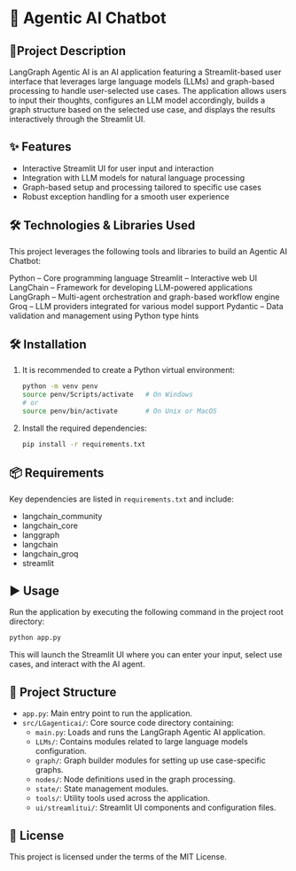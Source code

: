 # 🤖 Agentic AI Chatbot


## 📝Project Description 
LangGraph Agentic AI is an AI application featuring a Streamlit-based user interface that leverages large language models (LLMs) and graph-based processing to handle user-selected use cases. The application allows users to input their thoughts, configures an LLM model accordingly, builds a graph structure based on the selected use case, and displays the results interactively through the Streamlit UI.

## ✨ Features 
- Interactive Streamlit UI for user input and interaction
- Integration with LLM models for natural language processing
- Graph-based setup and processing tailored to specific use cases
- Robust exception handling for a smooth user experience

## 🛠️ Technologies & Libraries Used
This project leverages the following tools and libraries to build an Agentic AI Chatbot:

Python – Core programming language
Streamlit – Interactive web UI
LangChain – Framework for developing LLM-powered applications
LangGraph – Multi-agent orchestration and graph-based workflow engine
Groq – LLM providers integrated for various model support
Pydantic – Data validation and management using Python type hints

## 🛠️ Installation 

1. It is recommended to create a Python virtual environment:
   ```bash
   python -m venv penv
   source penv/Scripts/activate   # On Windows
   # or
   source penv/bin/activate       # On Unix or MacOS
   ```

2. Install the required dependencies:
   ```bash
   pip install -r requirements.txt
   ```

## 📦 Requirements 

Key dependencies are listed in `requirements.txt` and include:
- langchain_community
- langchain_core
- langgraph
- langchain
- langchain_groq
- streamlit

## ▶️ Usage 

Run the application by executing the following command in the project root directory:

```bash
python app.py
```

This will launch the Streamlit UI where you can enter your input, select use cases, and interact with the AI agent.

## 📁 Project Structure 

- `app.py`: Main entry point to run the application.
- `src/LGagenticai/`: Core source code directory containing:
  - `main.py`: Loads and runs the LangGraph Agentic AI application.
  - `LLMs/`: Contains modules related to large language models configuration.
  - `graph/`: Graph builder modules for setting up use case-specific graphs.
  - `nodes/`: Node definitions used in the graph processing.
  - `state/`: State management modules.
  - `tools/`: Utility tools used across the application.
  - `ui/streamlitui/`: Streamlit UI components and configuration files.

## 📄 License 

This project is licensed under the terms of the MIT License.
